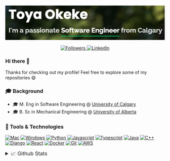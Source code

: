 <p align="center">
    <a href="https://toyaokeke.github.io">
        <img src="website.png" alt="Website"/>
    </a>
</p>
<p align="center">
    <a href="https://github.com/toyaokeke?tab=followers">
        <img src="https://img.shields.io/github/followers/toyaokeke?&style=social" alt="Followers"/>
    </a>
    <a href="https://linkedin.com/in/toyaokeke">
        <img src="https://img.shields.io/badge/linkedin-blue.svg?&style=flat&logo=linkedin&logoColor=white" alt="LinkedIn"/>
    </a>
</p>

### Hi there 👋

Thanks for checking out my profile! Feel free to explore some of my repositories 😄

### 🎓 Background

- 🎓 M. Eng in Software Engineering @ [University of Calgary](https://ucalgary.ca)
- 🎓 B. Sc in Mechanical Engineering @ [University of Alberta](https://ualberta.ca)

### 🔧 Tools & Technologies

[![Mac](https://img.shields.io/badge/OS-Mac-informational?style=flat&logo=apple&logoColor=white&color=2bbc8a)](https://www.apple.com/macos/)
[![Windows](https://img.shields.io/badge/OS-Windows-informational?style=flat&logo=windows&logoColor=white&color=2bbc8a)](https://www.microsoft.com/en-ca/windows)
[![Python](https://img.shields.io/badge/Code-Python-informational?style=flat&logo=python&logoColor=white&color=2bbc8a)](https://www.python.org/)
[![Javascript](https://img.shields.io/badge/Code-JavaScript-informational?style=flat&logo=javascript&logoColor=white&color=2bbc8a)](https://www.javascript.com/)
[![Typescript](https://img.shields.io/badge/Code-Typescript-informational?style=flat&logo=typescript&logoColor=white&color=2bbc8a)](https://www.typescriptlang.org/)
[![Java](https://img.shields.io/badge/Code-Java-informational?style=flat&logo=java&logoColor=white&color=2bbc8a)](https://www.oracle.com/ca-en/java/)
[![C++](https://img.shields.io/badge/Code-C++-informational?style=flat&logo=c&logoColor=white&color=2bbc8a)](https://www.cplusplus.com/)
[![Django](https://img.shields.io/badge/Code-Django-informational?style=flat&logo=django&logoColor=white&color=2bbc8a)](https://www.djangoproject.com/)
[![React](https://img.shields.io/badge/Code-React-informational?style=flat&logo=react&logoColor=white&color=2bbc8a)](https://reactjs.org/)
[![Docker](https://img.shields.io/badge/Tools-Docker-informational?style=flat&logo=docker&logoColor=white&color=2bbc8a)](https://www.docker.com/)
[![Git](https://img.shields.io/badge/Tools-Git-informational?style=flat&logo=git&logoColor=white&color=2bbc8a)](https://git-scm.com/)
[![AWS](https://img.shields.io/badge/Cloud-AWS-informational?style=flat&logo=amazon&logoColor=white&color=2bbc8a)](https://aws.amazon.com/)

<details>
    <summary style="font-size: 1.17em;">📈 Github Stats</summary>
    <p align="center">
        <img src="https://github-readme-stats.vercel.app/api?username=toyaokeke&show_icons=true&theme=gotham" alt="Toya's Github Stats" />
    </p>
    <p align="center">
        <a href="https://github.com/toyaokeke/MechCombatGame">
            <img src="https://github-readme-stats.vercel.app/api/pin/?username=toyaokeke&repo=MechCombatGame&title_color=ffffff&text_color=c9cacc&icon_color=2bbc8a&bg_color=1d1f21" alt="Mech Combat Game"/>
        </a>
        <a href="https://github.com/toyaokeke/tic-tac-toe">
            <img src="https://github-readme-stats.vercel.app/api/pin/?username=toyaokeke&repo=tic-tac-toe&title_color=ffffff&text_color=c9cacc&icon_color=2bbc8a&bg_color=1d1f21" alt="Mech Combat Game"/>
        </a>
    </p>
</details>
